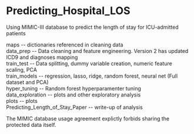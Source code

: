 # Predicting_Hospital_LOS
Using MIMIC-III database to predict the length of stay for ICU-admitted patients  

maps -- dictionaries referenced in cleaning data  
data_prep -- Data cleaning and feature engineering. Version 2 has updated ICD9 and diagnoses mapping  
train_test -- Data splitting, dummy variable creation, numeric feature scaling, PCA  
train_models -- regression, lasso, ridge, random forest, neural net (Full dataset and PCA)  
hyper_tuning -- Random forest hyperparamenter tuning  
data_exploration -- plots and other exploratory analysis  
plots -- plots  
Predicting_Length_of_Stay_Paper -- write-up of analysis

The MIMIC database usage agreement explictly forbids sharing the protected data itself.
